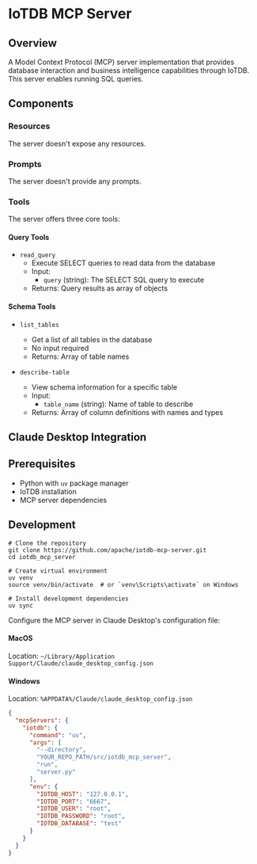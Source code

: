 # IoTDB MCP Server

## Overview
A Model Context Protocol (MCP) server implementation that provides database interaction and business intelligence capabilities through IoTDB. This server enables running SQL queries.

## Components

### Resources
The server doesn't expose any resources.

### Prompts
The server doesn't provide any prompts.

### Tools
The server offers three core tools:

#### Query Tools
- `read_query`
   - Execute SELECT queries to read data from the database
   - Input:
     - `query` (string): The SELECT SQL query to execute
   - Returns: Query results as array of objects


#### Schema Tools
- `list_tables`
   - Get a list of all tables in the database
   - No input required
   - Returns: Array of table names

- `describe-table`
   - View schema information for a specific table
   - Input:
     - `table_name` (string): Name of table to describe
   - Returns: Array of column definitions with names and types



## Claude Desktop Integration

## Prerequisites
- Python with `uv` package manager
- IoTDB installation
- MCP server dependencies

## Development

```
# Clone the repository
git clone https://github.com/apache/iotdb-mcp-server.git
cd iotdb_mcp_server

# Create virtual environment
uv venv
source venv/bin/activate  # or `venv\Scripts\activate` on Windows

# Install development dependencies
uv sync
```



Configure the MCP server in Claude Desktop's configuration file:

#### MacOS

Location: `~/Library/Application Support/Claude/claude_desktop_config.json`

#### Windows

Location: `%APPDATA%/Claude/claude_desktop_config.json`


```json
{
  "mcpServers": {
    "iotdb": {
      "command": "uv",
      "args": [
        "--directory",
        "YOUR_REPO_PATH/src/iotdb_mcp_server",
        "run",
        "server.py"
      ],
      "env": {
        "IOTDB_HOST": "127.0.0.1",
        "IOTDB_PORT": "6667",
        "IOTDB_USER": "root",
        "IOTDB_PASSWORD": "root",
        "IOTDB_DATABASE": "test"
      }
    }
  }
}
```